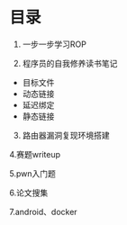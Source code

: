 # 目录


1. 一步一步学习ROP


2. 程序员的自我修养读书笔记

* 目标文件
* 动态链接
* 延迟绑定
* 静态链接

3. 路由器漏洞复现环境搭建

4.赛题writeup

5.pwn入门题

6.论文搜集

7.android、docker
